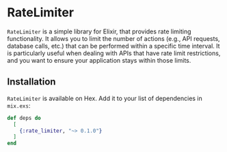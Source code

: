 # RateLimiter

`RateLimiter` is a simple library for Elixir, that provides rate limiting functionality. It allows you to limit the number of actions (e.g., API requests, database calls, etc.) that can be performed within a specific time interval. It is particularly useful when dealing with APIs that have rate limit restrictions, and you want to ensure your application stays within those limits.

## Installation

`RateLimiter` is available on Hex. Add it to your list of dependencies in `mix.exs`:

```elixir
def deps do
  [
    {:rate_limiter, "~> 0.1.0"}
  ]
end
```
